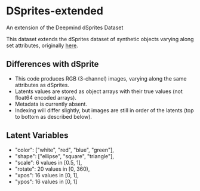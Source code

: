 # DSprites-extended
An extension of the Deepmind dSprites Dataset

This dataset extends the dSprites dataset of synthetic objects varying along set attributes, originally [here](https://github.com/deepmind/dsprites-dataset).

## Differences with dSprite

- This code produces RGB (3-channel) images, varying along the same attributes as dSprites. 
- Latents values are stored as object arrays with their true values (not float64 encoded arrays).
- Metadata is currently absent.
- Indexing will differ slightly, but images are still in order of the latents (top to bottom as described below).

## Latent Variables

- "color": \["white", "red", "blue", "green"],
- "shape": \["ellipse", "square", "triangle"],
- "scale": 6 values in \[0.5, 1],
- "rotate": 20 values in \[0, 360),
- "xpos": 16 values in \[0, 1],
- "ypos": 16 values in \[0, 1]
